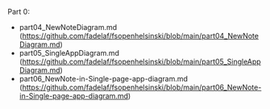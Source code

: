 Part 0:
  - part04_NewNoteDiagram.md (https://github.com/fadelaf/fsopenhelsinski/blob/main/part04_NewNoteDiagram.md)
  - part05_SingleAppDiagram.md (https://github.com/fadelaf/fsopenhelsinski/blob/main/part05_SingleAppDiagram.md)
  - part06_NewNote-in-Single-page-app-diagram.md (https://github.com/fadelaf/fsopenhelsinski/blob/main/part06_NewNote-in-Single-page-app-diagram.md)
